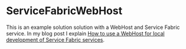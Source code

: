 # ServiceFabricWebHost

This is an example solution solution with a WebHost and Service Fabric service. In my blog post I explain [How to use a WebHost for local development of Service Fabric services](https://blogs.infosupport.com/developing-a-service-fabric-service-using-another-host/).
